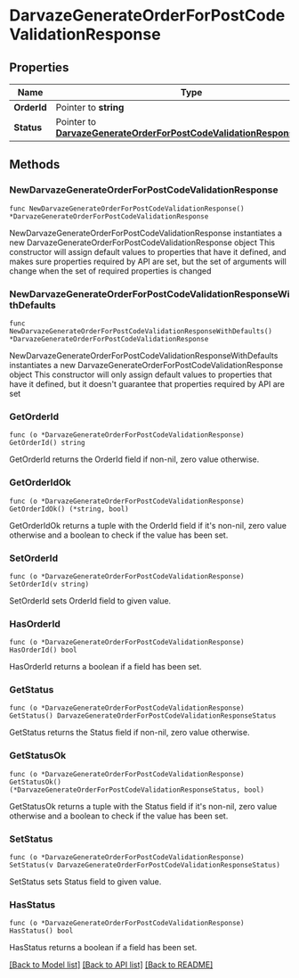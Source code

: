 # DarvazeGenerateOrderForPostCodeValidationResponse

## Properties

Name | Type | Description | Notes
------------ | ------------- | ------------- | -------------
**OrderId** | Pointer to **string** |  | [optional] 
**Status** | Pointer to [**DarvazeGenerateOrderForPostCodeValidationResponseStatus**](DarvazeGenerateOrderForPostCodeValidationResponseStatus.md) |  | [optional] 

## Methods

### NewDarvazeGenerateOrderForPostCodeValidationResponse

`func NewDarvazeGenerateOrderForPostCodeValidationResponse() *DarvazeGenerateOrderForPostCodeValidationResponse`

NewDarvazeGenerateOrderForPostCodeValidationResponse instantiates a new DarvazeGenerateOrderForPostCodeValidationResponse object
This constructor will assign default values to properties that have it defined,
and makes sure properties required by API are set, but the set of arguments
will change when the set of required properties is changed

### NewDarvazeGenerateOrderForPostCodeValidationResponseWithDefaults

`func NewDarvazeGenerateOrderForPostCodeValidationResponseWithDefaults() *DarvazeGenerateOrderForPostCodeValidationResponse`

NewDarvazeGenerateOrderForPostCodeValidationResponseWithDefaults instantiates a new DarvazeGenerateOrderForPostCodeValidationResponse object
This constructor will only assign default values to properties that have it defined,
but it doesn't guarantee that properties required by API are set

### GetOrderId

`func (o *DarvazeGenerateOrderForPostCodeValidationResponse) GetOrderId() string`

GetOrderId returns the OrderId field if non-nil, zero value otherwise.

### GetOrderIdOk

`func (o *DarvazeGenerateOrderForPostCodeValidationResponse) GetOrderIdOk() (*string, bool)`

GetOrderIdOk returns a tuple with the OrderId field if it's non-nil, zero value otherwise
and a boolean to check if the value has been set.

### SetOrderId

`func (o *DarvazeGenerateOrderForPostCodeValidationResponse) SetOrderId(v string)`

SetOrderId sets OrderId field to given value.

### HasOrderId

`func (o *DarvazeGenerateOrderForPostCodeValidationResponse) HasOrderId() bool`

HasOrderId returns a boolean if a field has been set.

### GetStatus

`func (o *DarvazeGenerateOrderForPostCodeValidationResponse) GetStatus() DarvazeGenerateOrderForPostCodeValidationResponseStatus`

GetStatus returns the Status field if non-nil, zero value otherwise.

### GetStatusOk

`func (o *DarvazeGenerateOrderForPostCodeValidationResponse) GetStatusOk() (*DarvazeGenerateOrderForPostCodeValidationResponseStatus, bool)`

GetStatusOk returns a tuple with the Status field if it's non-nil, zero value otherwise
and a boolean to check if the value has been set.

### SetStatus

`func (o *DarvazeGenerateOrderForPostCodeValidationResponse) SetStatus(v DarvazeGenerateOrderForPostCodeValidationResponseStatus)`

SetStatus sets Status field to given value.

### HasStatus

`func (o *DarvazeGenerateOrderForPostCodeValidationResponse) HasStatus() bool`

HasStatus returns a boolean if a field has been set.


[[Back to Model list]](../README.md#documentation-for-models) [[Back to API list]](../README.md#documentation-for-api-endpoints) [[Back to README]](../README.md)


